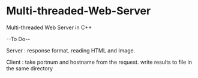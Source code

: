 Multi-threaded-Web-Server
=========================

Multi-threaded Web Server in C++

--To Do--

  Server : response format.
           reading HTML and Image.
            
  
  Client : take portnum and hostname from the request.
           write results to file in the same directory
  
